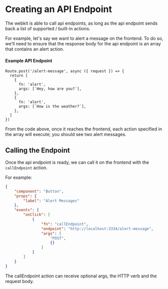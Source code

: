 # Creating an API Endpoint

The webkit is able to call api endpoints, as long as the api endpoint sends back a list of supported / built-in actions.

For example, let's say we want to alert a message on the frontend. To do so, we'll need to ensure that the response body for the api endpoint is an array that contains an alert action.

#### Example API Endpoint

```JS
Route.post('/alert-message', async ({ request }) => {
  return [
    {
      fn: 'alert',
      args: [`Hey, how are you?`],
    },
    {
      fn: 'alert',
      args: [`How is the weather?`],
    },
  ]
})
```

From the code above, once it reaches the frontend, each action specified in the array will execute; you should see two alert messages.

## Calling the Endpoint

Once the api endpoint is ready, we can call it on the frontend with the `callEndpoint` action.

For example:

```JSON
{
    "component": "Button",
    "props": {
        "label": "Alert Messages"
    },
    "events": {
        "onClick": [
            {
                "fn": "callEndpoint",
                "endpoint": "http://localhost:3334/alert-message",
                "args": [
                    "POST",
                    {}
                ]
            }
        ]
    }
}

```

The callEndpoint action can receive optional args, the HTTP verb and the request body.